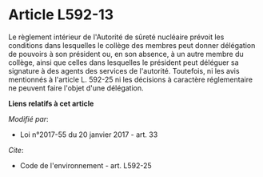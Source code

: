 # Article L592-13

Le règlement intérieur de l'Autorité de sûreté nucléaire prévoit les conditions dans lesquelles le collège des membres peut
donner délégation de pouvoirs à son président ou, en son absence, à un autre membre du collège, ainsi que celles dans
lesquelles le président peut déléguer sa signature à des agents des services de l'autorité. Toutefois, ni les avis mentionnés
à l'article L. 592-25 ni les décisions à caractère réglementaire ne peuvent faire l'objet d'une délégation.

**Liens relatifs à cet article**

_Modifié par_:

  - Loi n°2017-55 du 20 janvier 2017 - art. 33

_Cite_:

  - Code de l'environnement - art. L592-25
